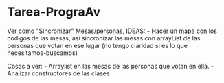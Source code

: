 # Tarea-PrograAv

Ver como "Sincronizar"  Mesas/personas, IDEAS: 
     - Hacer un mapa con los codigos de las mesas, asi sincronizar las mesas con arrayList de las personas que votan en ese lugar (no tengo claridad si es lo que necesitamos-buscamos)
    

Cosas a ver:
      - Arraylist en las mesas de las personas que votan en ella.
      - Analizar constructores de las clases
 
